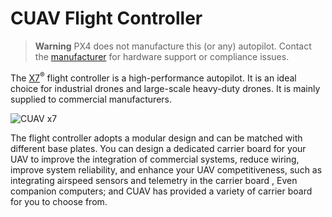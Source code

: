 # CUAV  Flight Controller

> **Warning** PX4 does not manufacture this (or any) autopilot.
  Contact the [manufacturer](https://www.cuav.net) for hardware support or compliance issues.

The [X7](http://doc.cuav.net/flight-controller/x7/en/x7.html)<sup>&reg;</sup>  flight controller is a high-performance autopilot. It is an ideal choice for industrial drones and large-scale heavy-duty drones. It is mainly supplied to commercial manufacturers.

![CUAV x7](../../assets/flight_controller/cuav/x7.jpg)

The flight controller adopts a modular design and can be matched with different base plates. You can design a dedicated carrier board for your UAV to improve the integration of commercial systems, reduce wiring, improve system reliability, and enhance your UAV competitiveness, such as integrating airspeed sensors and telemetry in the carrier board , Even companion computers; and CUAV has provided a variety of carrier board for you to choose from.

